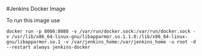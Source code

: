 #Jenkins Docker Image

To run this image use
```
docker run -p 8086:8080 -v /var/run/docker.sock:/var/run/docker.sock -v /usr/lib/x86_64-linux-gnu/libapparmor.so.1.1.0:/lib/x86_64-linux-gnu/libapparmor.so.1 -v /var/jenkins_home:/var/jenkins_home -u root -d --restart always jenkins-docker
```